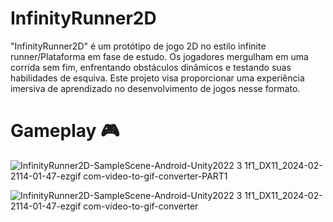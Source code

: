 # InfinityRunner2D

"InfinityRunner2D" é um protótipo de jogo 2D no estilo infinite runner/Plataforma em fase de estudo. Os jogadores mergulham em uma corrida sem fim, enfrentando obstáculos dinâmicos e testando suas habilidades de esquiva. Este projeto visa proporcionar uma experiência imersiva de aprendizado no desenvolvimento de jogos nesse formato.

# Gameplay 🎮

![InfinityRunner2D-SampleScene-Android-Unity2022 3 1f1_DX11_2024-02-2114-01-47-ezgif com-video-to-gif-converter-PART1](https://github.com/Sam1536/InfinityRunner2D/assets/89424721/eb1441a0-0b8f-4e73-a84f-ed5b49d2fef5)

![InfinityRunner2D-SampleScene-Android-Unity2022 3 1f1_DX11_2024-02-2114-01-47-ezgif com-video-to-gif-converter](https://github.com/Sam1536/InfinityRunner2D/assets/89424721/852756f6-ac8f-4afc-afaa-c70b94ed0eea)
